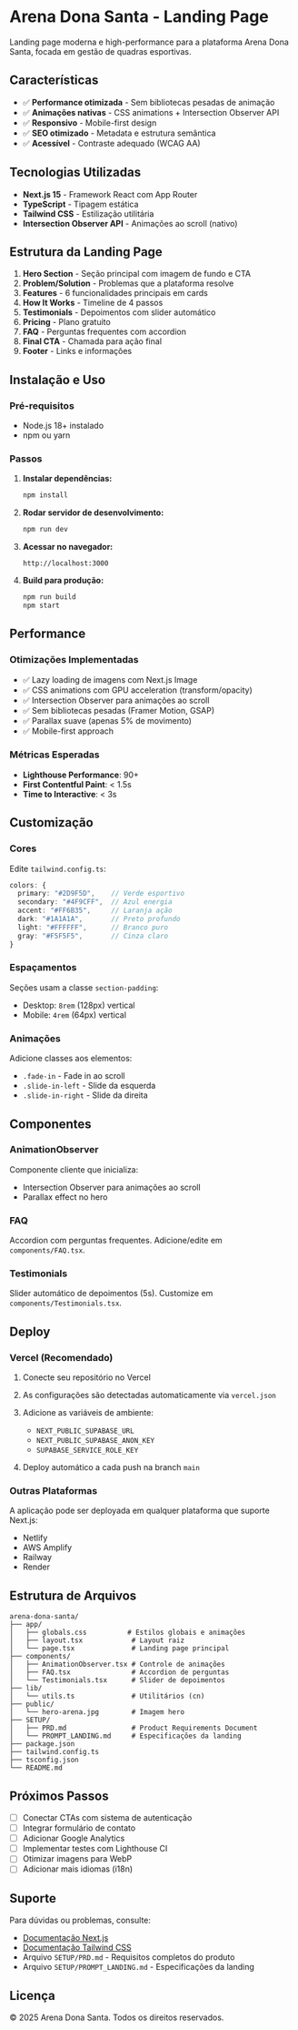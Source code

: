 # Arena Dona Santa - Landing Page

Landing page moderna e high-performance para a plataforma Arena Dona Santa, focada em gestão de quadras esportivas.

## Características

- ✅ **Performance otimizada** - Sem bibliotecas pesadas de animação
- ✅ **Animações nativas** - CSS animations + Intersection Observer API
- ✅ **Responsivo** - Mobile-first design
- ✅ **SEO otimizado** - Metadata e estrutura semântica
- ✅ **Acessível** - Contraste adequado (WCAG AA)

## Tecnologias Utilizadas

- **Next.js 15** - Framework React com App Router
- **TypeScript** - Tipagem estática
- **Tailwind CSS** - Estilização utilitária
- **Intersection Observer API** - Animações ao scroll (nativo)

## Estrutura da Landing Page

1. **Hero Section** - Seção principal com imagem de fundo e CTA
2. **Problem/Solution** - Problemas que a plataforma resolve
3. **Features** - 6 funcionalidades principais em cards
4. **How It Works** - Timeline de 4 passos
5. **Testimonials** - Depoimentos com slider automático
6. **Pricing** - Plano gratuito
7. **FAQ** - Perguntas frequentes com accordion
8. **Final CTA** - Chamada para ação final
9. **Footer** - Links e informações

## Instalação e Uso

### Pré-requisitos

- Node.js 18+ instalado
- npm ou yarn

### Passos

1. **Instalar dependências:**
   ```bash
   npm install
   ```

2. **Rodar servidor de desenvolvimento:**
   ```bash
   npm run dev
   ```

3. **Acessar no navegador:**
   ```
   http://localhost:3000
   ```

4. **Build para produção:**
   ```bash
   npm run build
   npm start
   ```

## Performance

### Otimizações Implementadas

- ✅ Lazy loading de imagens com Next.js Image
- ✅ CSS animations com GPU acceleration (transform/opacity)
- ✅ Intersection Observer para animações ao scroll
- ✅ Sem bibliotecas pesadas (Framer Motion, GSAP)
- ✅ Parallax suave (apenas 5% de movimento)
- ✅ Mobile-first approach

### Métricas Esperadas

- **Lighthouse Performance**: 90+
- **First Contentful Paint**: < 1.5s
- **Time to Interactive**: < 3s

## Customização

### Cores

Edite `tailwind.config.ts`:

```typescript
colors: {
  primary: "#2D9F5D",    // Verde esportivo
  secondary: "#4F9CFF",  // Azul energia
  accent: "#FF6B35",     // Laranja ação
  dark: "#1A1A1A",       // Preto profundo
  light: "#FFFFFF",      // Branco puro
  gray: "#F5F5F5",       // Cinza claro
}
```

### Espaçamentos

Seções usam a classe `section-padding`:
- Desktop: `8rem` (128px) vertical
- Mobile: `4rem` (64px) vertical

### Animações

Adicione classes aos elementos:
- `.fade-in` - Fade in ao scroll
- `.slide-in-left` - Slide da esquerda
- `.slide-in-right` - Slide da direita

## Componentes

### AnimationObserver
Componente cliente que inicializa:
- Intersection Observer para animações ao scroll
- Parallax effect no hero

### FAQ
Accordion com perguntas frequentes. Adicione/edite em `components/FAQ.tsx`.

### Testimonials
Slider automático de depoimentos (5s). Customize em `components/Testimonials.tsx`.

## Deploy

### Vercel (Recomendado)

1. Conecte seu repositório no Vercel
2. As configurações são detectadas automaticamente via `vercel.json`
3. Adicione as variáveis de ambiente:
   - `NEXT_PUBLIC_SUPABASE_URL`
   - `NEXT_PUBLIC_SUPABASE_ANON_KEY`
   - `SUPABASE_SERVICE_ROLE_KEY`

4. Deploy automático a cada push na branch `main`

### Outras Plataformas

A aplicação pode ser deployada em qualquer plataforma que suporte Next.js:
- Netlify
- AWS Amplify
- Railway
- Render

## Estrutura de Arquivos

```
arena-dona-santa/
├── app/
│   ├── globals.css          # Estilos globais e animações
│   ├── layout.tsx            # Layout raiz
│   └── page.tsx              # Landing page principal
├── components/
│   ├── AnimationObserver.tsx # Controle de animações
│   ├── FAQ.tsx               # Accordion de perguntas
│   └── Testimonials.tsx      # Slider de depoimentos
├── lib/
│   └── utils.ts              # Utilitários (cn)
├── public/
│   └── hero-arena.jpg        # Imagem hero
├── SETUP/
│   ├── PRD.md                # Product Requirements Document
│   └── PROMPT_LANDING.md     # Especificações da landing
├── package.json
├── tailwind.config.ts
├── tsconfig.json
└── README.md
```

## Próximos Passos

- [ ] Conectar CTAs com sistema de autenticação
- [ ] Integrar formulário de contato
- [ ] Adicionar Google Analytics
- [ ] Implementar testes com Lighthouse CI
- [ ] Otimizar imagens para WebP
- [ ] Adicionar mais idiomas (i18n)

## Suporte

Para dúvidas ou problemas, consulte:
- [Documentação Next.js](https://nextjs.org/docs)
- [Documentação Tailwind CSS](https://tailwindcss.com/docs)
- Arquivo `SETUP/PRD.md` - Requisitos completos do produto
- Arquivo `SETUP/PROMPT_LANDING.md` - Especificações da landing

## Licença

© 2025 Arena Dona Santa. Todos os direitos reservados.

